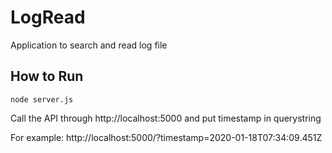 # LogRead

Application to search and read log file

## How to Run

``` node server.js ```

Call the API through http://localhost:5000 and put timestamp in querystring

For example:
http://localhost:5000/?timestamp=2020-01-18T07:34:09.451Z
